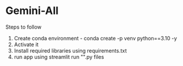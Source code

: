 # Gemini-All

Steps to follow
1. Create conda environment - conda create -p venv python==3.10 -y
2. Activate it
3. Install required libraries using requirements.txt
4. run app using streamlit run "".py files

